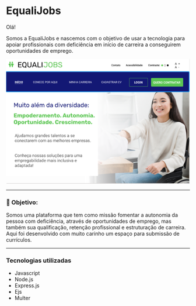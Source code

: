 # EqualiJobs

Olá!
 
Somos a EqualiJobs e nascemos com o objetivo de usar a tecnologia para apoiar profissionais com deficiência em início de carreira a conseguirem oportunidades de emprego.

![Fork](assets/home.jpg)

---------------------------------------------------------

### 📝 Objetivo:

Somos uma plataforma que tem como missão fomentar a autonomia da pessoa com deficiência, através de oportunidades de emprego, mas também sua qualificação, retenção profissional e estruturação de carreira. Aqui foi desenvolvido com muito carinho um espaço para submissão de currículos.

---------------------------------------------------------
### Tecnologias utilizadas

- Javascript
- Node.js
- Express.js
- Ejs
- Multer